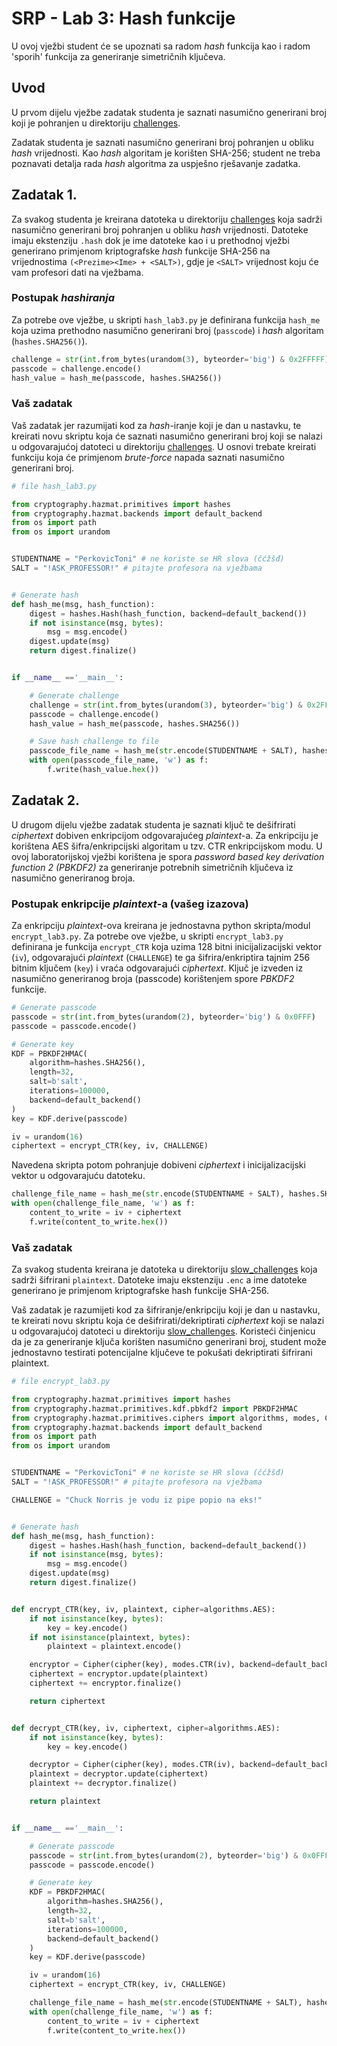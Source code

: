 # SRP - Lab 3: Hash funkcije

U ovoj vježbi student će se upoznati sa radom *hash* funkcija kao i radom 'sporih' funkcija za generiranje simetričnih ključeva.

## Uvod

U prvom dijelu vježbe zadatak studenta je saznati nasumično generirani broj koji je pohranjen u direktoriju [challenges](challenges).

Zadatak studenta je saznati nasumično generirani broj pohranjen u obliku *hash* vrijednosti. Kao *hash* algoritam je korišten SHA-256; student ne treba poznavati detalja rada *hash* algoritma za uspješno rješavanje zadatka.

## Zadatak 1.

Za svakog studenta je kreirana datoteka u direktoriju [challenges](challenges) koja sadrži nasumično generirani broj pohranjen u obliku *hash* vrijednosti. Datoteke imaju ekstenziju `.hash` dok je ime datoteke kao i u prethodnoj vježbi generirano primjenom kriptografske *hash* funkcije SHA-256 na vrijednostima `(<Prezime><Ime> + <SALT>)`, gdje je `<SALT>` vrijednost koju će vam profesori dati na vježbama.

### Postupak *hashiranja*

Za potrebe ove vježbe, u skripti `hash_lab3.py` je definirana funkcija `hash_me` koja uzima prethodno nasumično generirani broj (`passcode`) i *hash* algoritam (`hashes.SHA256()`).

```python
challenge = str(int.from_bytes(urandom(3), byteorder='big') & 0x2FFFFF)
passcode = challenge.encode()
hash_value = hash_me(passcode, hashes.SHA256())
```

### Vaš zadatak

Vaš zadatak jer razumijati kod za *hash*-iranje koji je dan u nastavku, te kreirati novu skriptu koja će saznati nasumično generirani broj koji se nalazi u odgovarajućoj datoteci u direktoriju [challenges](challenges). U osnovi trebate kreirati funkciju koja će primjenom *brute-force* napada saznati nasumično generirani broj.

```python
# file hash_lab3.py

from cryptography.hazmat.primitives import hashes
from cryptography.hazmat.backends import default_backend
from os import path
from os import urandom


STUDENTNAME = "PerkovicToni" # ne koriste se HR slova (čćžšđ)
SALT = "!ASK_PROFESSOR!" # pitajte profesora na vježbama


# Generate hash
def hash_me(msg, hash_function):
    digest = hashes.Hash(hash_function, backend=default_backend())
    if not isinstance(msg, bytes):
        msg = msg.encode()
    digest.update(msg)
    return digest.finalize()


if __name__ =='__main__':

    # Generate challenge
    challenge = str(int.from_bytes(urandom(3), byteorder='big') & 0x2FFFFF)
    passcode = challenge.encode()
    hash_value = hash_me(passcode, hashes.SHA256())

    # Save hash challenge to file
    passcode_file_name = hash_me(str.encode(STUDENTNAME + SALT), hashes.SHA256()).hex() + '.hash'
    with open(passcode_file_name, 'w') as f:
        f.write(hash_value.hex())
```

## Zadatak 2.

U drugom dijelu vježbe zadatak studenta je saznati ključ te dešifrirati *ciphertext* dobiven enkripcijom odgovarajućeg *plaintext*-a. Za enkripciju je korištena AES šifra/enkripcijski algoritam u tzv. CTR enkripcijskom modu. U ovoj laboratorijskoj vježbi korištena je spora *password based key derivation function 2 (PBKDF2)* za generiranje potrebnih simetričnih ključeva iz nasumično generiranog broja.

### Postupak enkripcije *plaintext*-a (vašeg izazova)

Za enkripciju *plaintext*-ova kreirana je jednostavna python skripta/modul `encrypt_lab3.py`. Za potrebe ove vježbe, u skripti `encrypt_lab3.py` definirana je funkcija `encrypt_CTR` koja uzima 128 bitni inicijalizacijski vektor (`iv`), odgovarajući *plaintext* (`CHALLENGE`) te ga šifrira/enkriptira tajnim 256 bitnim ključem (`key`) i vraća odgovarajući *ciphertext*. Ključ je izveden iz nasumično generiranog broja (passcode) korištenjem spore *PBKDF2* funkcije.

```python
# Generate passcode
passcode = str(int.from_bytes(urandom(2), byteorder='big') & 0x0FFF)
passcode = passcode.encode()

# Generate key
KDF = PBKDF2HMAC(
    algorithm=hashes.SHA256(),
    length=32,
    salt=b'salt',
    iterations=100000,
    backend=default_backend()
)
key = KDF.derive(passcode)

iv = urandom(16)
ciphertext = encrypt_CTR(key, iv, CHALLENGE)
```

Navedena skripta potom pohranjuje dobiveni *ciphertext* i inicijalizacijski vektor u odgovarajuću datoteku.

```python
challenge_file_name = hash_me(str.encode(STUDENTNAME + SALT), hashes.SHA256()).hex() + '.enc'
with open(challenge_file_name, 'w') as f:
    content_to_write = iv + ciphertext
    f.write(content_to_write.hex())
```


### Vaš zadatak

Za svakog studenta kreirana je datoteka u direktoriju [slow_challenges](slow_challenges) koja sadrži šifrirani `plaintext`. Datoteke imaju ekstenziju `.enc` a ime datoteke generirano je primjenom kriptografske hash funkcije SHA-256.

Vaš zadatak je razumijeti kod za šifriranje/enkripciju koji je dan u nastavku, te kreirati novu skriptu koja će dešifrirati/dekriptirati *ciphertext* koji se nalazi u odgovarajućoj datoteci u direktoriju [slow_challenges](slow_challenges). Koristeći činjenicu da je za generiranje ključa korišten nasumično generirani broj, student može jednostavno testirati potencijalne ključeve te pokušati dekriptirati šifrirani plaintext.

```python
# file encrypt_lab3.py

from cryptography.hazmat.primitives import hashes
from cryptography.hazmat.primitives.kdf.pbkdf2 import PBKDF2HMAC
from cryptography.hazmat.primitives.ciphers import algorithms, modes, Cipher
from cryptography.hazmat.backends import default_backend
from os import path
from os import urandom


STUDENTNAME = "PerkovicToni" # ne koriste se HR slova (čćžšđ)
SALT = "!ASK_PROFESSOR!" # pitajte profesora na vježbama

CHALLENGE = "Chuck Norris je vodu iz pipe popio na eks!"


# Generate hash
def hash_me(msg, hash_function):
    digest = hashes.Hash(hash_function, backend=default_backend())
    if not isinstance(msg, bytes):
        msg = msg.encode()
    digest.update(msg)
    return digest.finalize()


def encrypt_CTR(key, iv, plaintext, cipher=algorithms.AES):
    if not isinstance(key, bytes):
        key = key.encode()
    if not isinstance(plaintext, bytes):
        plaintext = plaintext.encode()

    encryptor = Cipher(cipher(key), modes.CTR(iv), backend=default_backend()).encryptor()
    ciphertext = encryptor.update(plaintext)
    ciphertext += encryptor.finalize()

    return ciphertext


def decrypt_CTR(key, iv, ciphertext, cipher=algorithms.AES):
    if not isinstance(key, bytes):
        key = key.encode()

    decryptor = Cipher(cipher(key), modes.CTR(iv), backend=default_backend()).decryptor()
    plaintext = decryptor.update(ciphertext)
    plaintext += decryptor.finalize()

    return plaintext


if __name__ =='__main__':

    # Generate passcode
    passcode = str(int.from_bytes(urandom(2), byteorder='big') & 0x0FFF)
    passcode = passcode.encode()

    # Generate key
    KDF = PBKDF2HMAC(
        algorithm=hashes.SHA256(),
        length=32,
        salt=b'salt',
        iterations=100000,
        backend=default_backend()
    )
    key = KDF.derive(passcode)

    iv = urandom(16)
    ciphertext = encrypt_CTR(key, iv, CHALLENGE)

    challenge_file_name = hash_me(str.encode(STUDENTNAME + SALT), hashes.SHA256()).hex() + '.enc'
    with open(challenge_file_name, 'w') as f:
        content_to_write = iv + ciphertext
        f.write(content_to_write.hex())
```
